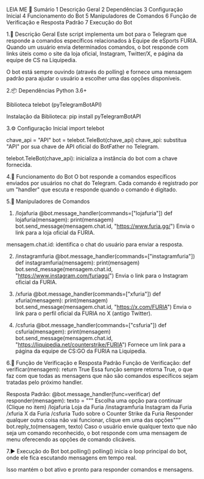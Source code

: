 LEIA ME
🧾 Sumário
1 Descrição Geral
2 Dependências
3 Configuração Inicial
4 Funcionamento do Bot
5 Manipuladores de Comandos
6 Função de Verificação e Resposta Padrão
7 Execução do Bot

1.📝 Descrição Geral
Este script implementa um bot para o Telegram que responde a comandos específicos relacionados à Equipe de eSports FURIA. Quando um usuário envia determinados comandos, o bot responde com links úteis como o site da loja oficial, Instagram, Twitter/X, e página da equipe de CS na Liquipedia.

O bot está sempre ouvindo (através do polling) e fornece uma mensagem padrão para ajudar o usuário a escolher uma das opções disponíveis.

2.📦 Dependências
Python 3.6+

Biblioteca telebot (pyTelegramBotAPI)

Instalação da Biblioteca:
pip install pyTelegramBotAPI

3.⚙️ Configuração Inicial
import telebot

chave_api = "API"
bot = telebot.TeleBot(chave_api)
chave_api: substitua "API" por sua chave de API oficial do BotFather no Telegram.

telebot.TeleBot(chave_api): inicializa a instância do bot com a chave fornecida.

4.🤖 Funcionamento do Bot
O bot responde a comandos específicos enviados por usuários no chat do Telegram. Cada comando é registrado por um "handler" que escuta e responde quando o comando é digitado.

5.🧭 Manipuladores de Comandos
1. /lojafuria
@bot.message_handler(commands=["lojafuria"])
def lojafuria(mensagem):
    print(mensagem)
    bot.send_message(mensagem.chat.id, "https://www.furia.gg/")
Envia o link para a loja oficial da FURIA.

mensagem.chat.id: identifica o chat do usuário para enviar a resposta.

2. /instagramfuria
@bot.message_handler(commands=["instagramfuria"])
def instagramfuria(mensagem):
    print(mensagem)
    bot.send_message(mensagem.chat.id, "https://www.instagram.com/furiagg/")
Envia o link para o Instagram oficial da FURIA.

3. /xfuria
@bot.message_handler(commands=["xfuria"])
def xfuria(mensagem):
    print(mensagem)
    bot.send_message(mensagem.chat.id, "https://x.com/FURIA")
Envia o link para o perfil oficial da FURIA no X (antigo Twitter).

4. /csfuria
@bot.message_handler(commands=["csfuria"])
def csfuria(mensagem):
    print(mensagem)
    bot.send_message(mensagem.chat.id,
                     "https://liquipedia.net/counterstrike/FURIA")
Fornece um link para a página da equipe de CS:GO da FURIA na Liquipedia.

6.🧠 Função de Verificação e Resposta Padrão
Função de Verificação:
def verificar(mensagem):
    return True
Essa função sempre retorna True, o que faz com que todas as mensagens que não são comandos específicos sejam tratadas pelo próximo handler.

Resposta Padrão:
@bot.message_handler(func=verificar)
def responder(mensagem):
    texto = """
    Escolha uma opção para continuar (Clique no item)
/lojafuria                 Loja da Furia
/instagramfuria     Instagram da Furia
/xfuria                     X da Furia
/csfuria                   Tudo sobre o Counter Strike da Furia
Responder qualquer outra coisa não vai funcionar, clique em uma das opções"""
    bot.reply_to(mensagem, texto)
Caso o usuário envie qualquer texto que não seja um comando reconhecido, o bot responde com uma mensagem de menu oferecendo as opções de comando clicáveis.

7.▶️ Execução do Bot
bot.polling()
polling() inicia o loop principal do bot, onde ele fica escutando mensagens em tempo real.

Isso mantém o bot ativo e pronto para responder comandos e mensagens.
